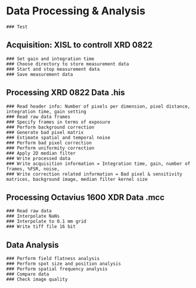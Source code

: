 # Data Processing & Analysis
	### Test
## Acquisition: XISL to controll XRD 0822
	### Set gain and integration time
	### Choose directory to store measurement data
	### Start and stop measurement data
	### Save measurement data

## Processing XRD 0822 Data .his
	### Read header info: Number of pixels per dimension, pixel distance, integration time, gain setting
	### Read raw data frames
	### Specify frames in terms of exposure
	### Perform background correction
	### Generate bad pixel matrix
	### Estimate spatial and temporal noise
	### Perform bad pixel correction
	### Perform uniformity correction
	### Apply 2D median filter
	### Write processed data 
	### Write acquisition information = Integration time, gain, number of frames, %FSR, noise,
	### Write correction related information = Bad pixel & sensitivity matrices, background image, median filter kernel size

## Processing Octavius 1600 XDR Data .mcc
	### Read raw data
	### Interpolate NaNs
	### Interpolate to 0.1 mm grid 
	### Write tiff file 16 bit 

## Data Analysis
	### Perform field flatness analysis
	### Perform spot size and position analysis
	### Perform spatial frequency analysis
	### Compare data
	### Check image quality 


